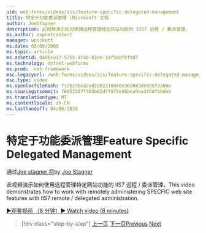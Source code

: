 ```yaml
---
uid: web-forms/videos/iis/feature-specific-delegated-management
title: 特定于功能委派管理 |Microsoft 文档
author: JoeStagner
description: 此视频演示如何使用远程管理特定网站功能的 IIS7 远程 / 委派管理。
ms.author: aspnetcontent
manager: wpickett
ms.date: 03/09/2009
ms.topic: article
ms.assetid: 0496ce17-5755-4f4b-82ee-34f5a0fefdd7
ms.technology: dotnet-webforms
ms.prod: .net-framework
msc.legacyurl: /web-forms/videos/iis/feature-specific-delegated-management
msc.type: video
ms.openlocfilehash: f72623bca2ed2d02210d46e36d0438e856fea98e
ms.sourcegitcommit: f8852267f463b62d7f975e56bea9aa3f68fbbdeb
ms.translationtype: MT
ms.contentlocale: zh-CN
ms.lasthandoff: 04/06/2018
---
```

<a name="feature-specific-delegated-management"></a><span data-ttu-id="e241f-103">特定于功能委派管理</span><span class="sxs-lookup"><span data-stu-id="e241f-103">Feature Specific Delegated Management</span></span>
====================
<span data-ttu-id="e241f-104">通过[Joe stagner 将](https://github.com/JoeStagner)</span><span class="sxs-lookup"><span data-stu-id="e241f-104">by [Joe Stagner](https://github.com/JoeStagner)</span></span>

<span data-ttu-id="e241f-105">此视频演示如何使用远程管理特定网站功能的 IIS7 远程 / 委派管理。</span><span class="sxs-lookup"><span data-stu-id="e241f-105">This video demonstrates how to work with remotely administering SPECFIC web site features with IIS7 remote / delegated administration.</span></span>

[<span data-ttu-id="e241f-106">&#9654;观看视频 （8 分钟）</span><span class="sxs-lookup"><span data-stu-id="e241f-106">&#9654; Watch video (8 minutes)</span></span>](https://channel9.msdn.com/Blogs/ASP-NET-Site-Videos/feature-specific-delegated-management)

> [!div class="step-by-step"]
> <span data-ttu-id="e241f-107">[上一页](working-with-iis7-deligated-admin.md)
> [下一页](troubleshooting-production-aspnet-apps.md)</span><span class="sxs-lookup"><span data-stu-id="e241f-107">[Previous](working-with-iis7-deligated-admin.md)
[Next](troubleshooting-production-aspnet-apps.md)</span></span>
